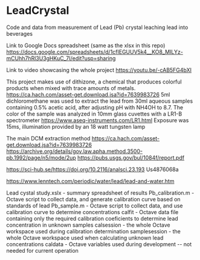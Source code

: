 # LeadCrystal
Code and data from measurement of Lead (Pb) crystal leaching lead into beverages

Link to Google Docs spreadsheet (same as the xlsx in this repo)
https://docs.google.com/spreadsheets/d/1cfIEGUUV5k4__KO8_MILYz-mCUhh7hRl3U3gHKuC_7I/edit?usp=sharing

Link to video showcasing the whole project
https://youtu.be/-cAB5FG4bXI

This project makes use of dithizone, a chemical that produces colorful products when mixed with trace amounts of metals. https://ca.hach.com/asset-get.download.jsa?id=7639983726
5ml dichloromethane was used to extract the lead from 30ml aqueous samples containing 0.5% acetic acid, after adjusting pH with NH4OH to 8.7.  The color of the sample was analyzed in 10mm glass cuvettes with a LR1-B spectrometer
https://www.aseq-instruments.com/LR1.html
Exposure was 15ms, illumination provided by an 18 watt tungsten lamp

The main DCM extraction method
https://ca.hach.com/asset-get.download.jsa?id=7639983726
https://archive.org/details/gov.law.apha.method.3500-pb.1992/page/n5/mode/2up
https://pubs.usgs.gov/bul/1084f/report.pdf



https://sci-hub.se/https://doi.org/10.2116/analsci.23.193
Us4876068a

https://www.lenntech.com/periodic/water/lead/lead-and-water.htm


Lead cystal study.xslx - summary spreadsheet of results 
Pb_calibration.m - Octave script to collect data, and generate calibration curve based on standards of lead
Pb_sample.m - Octave script to collect data, and use calibration curve to determine concentrations
calfit - Octave data file containing only the required calibration coeficients to determine lead concentration in unknown samples
calsession - the whole Octave workspace used during calibration determination
samplesession - the whole Octave workspace used when calculating unknown lead concentrations
caldata - Octave variables used during development -- not needed for current operation
